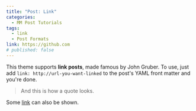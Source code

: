 ```yaml
---
title: "Post: Link"
categories:
  - MM Post Tutorials
tags:
  - link
  - Post Formats
link: https://github.com
# published: false
---
```


This theme supports **link posts**, made famous by John Gruber. To use, just add `link: http://url-you-want-linked` to the post's YAML front matter and you're done.

> And this is how a quote looks.

Some [link](#) can also be shown.